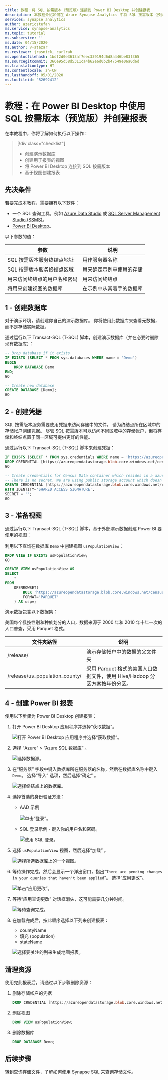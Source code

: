 ```yaml
---
title: 教程：将 SQL 按需版本（预览版）连接到 Power BI Desktop 并创建报表
description: 本教程介绍如何在 Azure Synapse Analytics 中将 SQL 按需版本（预览版）连接到 Power BI Desktop 并基于视图创建演示报表。
services: synapse analytics
author: azaricstefan
ms.service: synapse-analytics
ms.topic: tutorial
ms.subservice: ''
ms.date: 04/15/2020
ms.author: v-stazar
ms.reviewer: jrasnick, carlrab
ms.openlocfilehash: 1bdf2d0e3613af7eec339194d6d8a446be83f365
ms.sourcegitcommit: 366e95d58d5311ca4b62e6d0b2b47549e06a0d6d
ms.translationtype: HT
ms.contentlocale: zh-CN
ms.lasthandoff: 05/01/2020
ms.locfileid: "82692412"
---
```

# <a name="tutorial-use-sql-on-demand-preview-with-power-bi-desktop--create-a-report"></a>教程：在 Power BI Desktop 中使用 SQL 按需版本（预览版）并创建报表

在本教程中，你将了解如何执行以下操作：

> [!div class="checklist"]
>
> - 创建演示数据库
> - 创建用于报表的视图
> - 将 Power BI Desktop 连接到 SQL 按需版本
> - 基于视图创建报表

## <a name="prerequisites"></a>先决条件

若要完成本教程，需要拥有以下软件：

- 一个 SQL 查询工具，例如 [Azure Data Studio](/sql/azure-data-studio/download-azure-data-studio) 或 [SQL Server Management Studio (SSMS)](/sql/ssms/download-sql-server-management-studio-ssms)。
- [Power BI Desktop](https://powerbi.microsoft.com/downloads/)。

以下参数的值：

| 参数                                 | 说明                                                   |
| ----------------------------------------- | ------------------------------------------------------------- |
| SQL 按需版本服务终结点地址    | 用作服务器名称                                   |
| SQL 按需版本服务终结点区域     | 用来确定示例中使用的存储 |
| 用来访问终结点的用户名和密码 | 用来访问终结点                               |
| 将用来创建视图的数据库     | 在示例中从其着手的数据库       |

## <a name="1---create-database"></a>1 - 创建数据库

对于演示环境，请创建你自己的演示数据库。 你将使用此数据库来查看元数据，而不是存储实际数据。

通过运行以下 Transact-SQL (T-SQL) 脚本，创建演示数据库（并在必要时删除现有数据库）：

```sql
-- Drop database if it exists
IF EXISTS (SELECT * FROM sys.databases WHERE name = 'Demo')
BEGIN
    DROP DATABASE Demo
END;
GO

-- Create new database
CREATE DATABASE [Demo];
GO
```

## <a name="2---create-credential"></a>2 - 创建凭据

SQL 按需版本服务需要使用凭据来访问存储中的文件。 请为终结点所在区域中的存储帐户创建凭据。 尽管 SQL 按需版本可以访问不同区域中的存储帐户，但将存储和终结点置于同一区域可提供更好的性能。

通过运行以下 Transact-SQL (T-SQL) 脚本来创建凭据：

```sql
IF EXISTS (SELECT * FROM sys.credentials WHERE name = 'https://azureopendatastorage.blob.core.windows.net/censusdatacontainer')
DROP CREDENTIAL [https://azureopendatastorage.blob.core.windows.net/censusdatacontainer];
GO

-- Create credentials for Census Data container which resides in a azure open data storage account
-- There is no secret. We are using public storage account which doesn't need a secret.
CREATE CREDENTIAL [https://azureopendatastorage.blob.core.windows.net/censusdatacontainer]
WITH IDENTITY='SHARED ACCESS SIGNATURE',
SECRET = '';
GO
```

## <a name="3---prepare-view"></a>3 - 准备视图

通过运行以下 Transact-SQL (T-SQL) 脚本，基于外部演示数据创建 Power BI 要使用的视图：

利用以下查询在数据库 `Demo` 中创建视图 `usPopulationView`：

```sql
DROP VIEW IF EXISTS usPopulationView;
GO

CREATE VIEW usPopulationView AS
SELECT
    *
FROM
    OPENROWSET(
        BULK 'https://azureopendatastorage.blob.core.windows.net/censusdatacontainer/release/us_population_county/year=20*/*.parquet',
        FORMAT='PARQUET'
    ) AS uspv;
```

演示数据包含以下数据集：

美国每个县按性别和种族划分的人口，数据来源于 2000 年和 2010 年十年一次的人口普查，采用 Parquet 格式。

| 文件夹路径                                                  | 说明                                                  |
| ------------------------------------------------------------ | ------------------------------------------------------------ |
| /release/                                                    | 演示存储帐户中的数据的父文件夹               |
| /release/us_population_county/                               | 采用 Parquet 格式的美国人口数据文件，使用 Hive/Hadoop 分区方案按年份分区。 |

## <a name="4---create-power-bi-report"></a>4 - 创建 Power BI 报表

使用以下步骤为 Power BI Desktop 创建报表：

1. 打开 Power BI Desktop 应用程序并选择“获取数据”。 

   ![打开 Power BI Desktop 应用程序并选择“获取数据”。](./media/tutorial-connect-power-bi-desktop/step-0-open-powerbi.png)

2. 选择  “Azure” > “Azure SQL 数据库”  。 

   ![选择数据源。](./media/tutorial-connect-power-bi-desktop/step-1-select-data-source.png)

3. 在“服务器”  字段中键入数据库所在服务器的名称，然后在数据库名称中键入 `Demo`。 选择“导入”  选项，然后选择“确定”  。 

   ![选择终结点上的数据库。](./media/tutorial-connect-power-bi-desktop/step-2-db.png)

4. 选择首选的身份验证方法：

    - AAD 示例 
  
        ![单击“登录”。](./media/tutorial-connect-power-bi-desktop/step-2.1-select-aad-auth.png)

    - SQL 登录示例 - 键入你的用户名和密码。

        ![使用 SQL 登录。](./media/tutorial-connect-power-bi-desktop/step-2.2-select-sql-auth.png)


5. 选择 `usPopulationView` 视图，然后选择“加载”  。 

   ![选择所选数据库上的一个视图。](./media/tutorial-connect-power-bi-desktop/step-3-select-view.png)

6. 等待操作完成，然后会显示一个弹出窗口，指出“`There are pending changes in your queries that haven't been applied`”。 选择“应用更改”。  

   ![单击“应用更改”。](./media/tutorial-connect-power-bi-desktop/step-4-apply-changes.png)

7. 等待“应用查询更改”  对话框消失，这可能需要几分钟时间。 

   ![等待查询完成。](./media/tutorial-connect-power-bi-desktop/step-5-wait-for-query-to-finish.png)

8. 在加载完成后，按此顺序选择以下列来创建报表：
   - countyName
   - 填充 (population)
   - stateName

   ![选择要关注的列来生成地图报表。](./media/tutorial-connect-power-bi-desktop/step-6-select-columns-of-interest.png)

## <a name="clean-up-resources"></a>清理资源

使用完此报表后，请通过以下步骤删除资源：

1. 删除存储帐户的凭据

   ```sql
   DROP CREDENTIAL [https://azureopendatastorage.blob.core.windows.net/censusdatacontainer];
   ```

2. 删除视图

   ```sql
   DROP VIEW usPopulationView;
   ```

3. 删除数据库

   ```sql
   DROP DATABASE Demo;
   ```

## <a name="next-steps"></a>后续步骤

转到[查询存储文件](develop-storage-files-overview.md)，了解如何使用 Synapse SQL 来查询存储文件。
